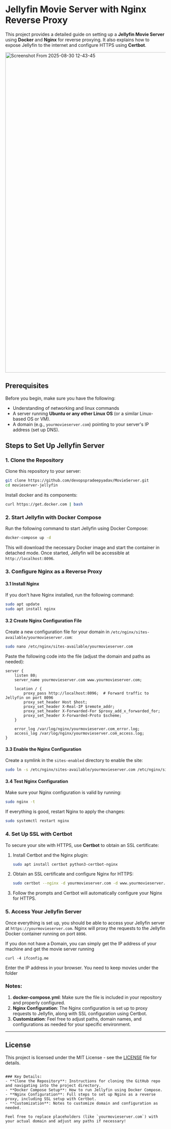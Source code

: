 # Jellyfin Movie Server with Nginx Reverse Proxy

This project provides a detailed guide on setting up a **Jellyfin Movie Server** using **Docker** and **Nginx** for reverse proxying. It also explains how to expose Jellyfin to the internet and configure HTTPS using **Certbot**.


<img width="1919" height="1007" alt="Screenshot From 2025-08-30 12-43-45" src="https://github.com/user-attachments/assets/d0a142db-798f-4064-955e-b7f29f7dfe01" />

## Prerequisites

Before you begin, make sure you have the following:
- Understanding of networking and linux commands
- A server running **Ubuntu or any other Linux OS** (or a similar Linux-based OS or VM).
- A domain (e.g., `yourmovieserver.com`) pointing to your server's IP address (set up DNS).

## Steps to Set Up Jellyfin Server

### 1. **Clone the Repository**

Clone this repository to your server:

```bash
git clone https://github.com/devopspradeepyadav/MovieServer.git
cd movieserver-jellyfin
````

Install docker and its components:
```bash
curl https://get.docker.com | bash
````

### 2. **Start Jellyfin with Docker Compose**

Run the following command to start Jellyfin using Docker Compose:

```bash
docker-compose up -d
```

This will download the necessary Docker image and start the container in detached mode. Once started, Jellyfin will be accessible at `http://localhost:8096`.

### 3. **Configure Nginx as a Reverse Proxy**

#### 3.1 **Install Nginx**

If you don't have Nginx installed, run the following command:

```bash
sudo apt update
sudo apt install nginx
```

#### 3.2 **Create Nginx Configuration File**

Create a new configuration file for your domain in `/etc/nginx/sites-available/yourmovieserver.com`:

```bash
sudo nano /etc/nginx/sites-available/yourmovieserver.com
```

Paste the following code into the file (adjust the domain and paths as needed):

```
server {
    listen 80;
    server_name yourmovieserver.com www.yourmovieserver.com;

    location / {
        proxy_pass http://localhost:8096;  # Forward traffic to Jellyfin on port 8096
        proxy_set_header Host $host;
        proxy_set_header X-Real-IP $remote_addr;
        proxy_set_header X-Forwarded-For $proxy_add_x_forwarded_for;
        proxy_set_header X-Forwarded-Proto $scheme;
    }

    error_log /var/log/nginx/yourmovieserver.com_error.log;
    access_log /var/log/nginx/yourmovieserver.com_access.log;
}

```

#### 3.3 **Enable the Nginx Configuration**

Create a symlink in the `sites-enabled` directory to enable the site:

```bash
sudo ln -s /etc/nginx/sites-available/yourmovieserver.com /etc/nginx/sites-enabled/
```

#### 3.4 **Test Nginx Configuration**

Make sure your Nginx configuration is valid by running:

```bash
sudo nginx -t
```

If everything is good, restart Nginx to apply the changes:

```bash
sudo systemctl restart nginx
```

### 4. **Set Up SSL with Certbot**

To secure your site with HTTPS, use **Certbot** to obtain an SSL certificate:

1. Install Certbot and the Nginx plugin:

   ```bash
   sudo apt install certbot python3-certbot-nginx
   ```

2. Obtain an SSL certificate and configure Nginx for HTTPS:

   ```bash
   sudo certbot --nginx -d yourmovieserver.com -d www.yourmovieserver.com
   ```

3. Follow the prompts and Certbot will automatically configure your Nginx for HTTPS.

### 5. **Access Your Jellyfin Server**

Once everything is set up, you should be able to access your Jellyfin server at `https://yourmovieserver.com`. Nginx will proxy the requests to the Jellyfin Docker container running on port `8096`.

If you don not have a Domain, you can simply get the IP address of your machine and get the movie server running
```
curl -4 ifconfig.me
```
Enter the IP address in your browser.
You need to keep  movies under the folder

### Notes:

1. **docker-compose.yml**: Make sure the file is included in your repository and properly configured.
2. **Nginx Configuration**: The Nginx configuration is set up to proxy requests to Jellyfin, along with SSL configuration using Certbot.
3. **Customization**: Feel free to adjust paths, domain names, and configurations as needed for your specific environment.

---

## License

This project is licensed under the MIT License - see the [LICENSE](LICENSE) file for details.

```

### Key Details:
- **Clone the Repository**: Instructions for cloning the GitHub repo and navigating into the project directory.
- **Docker Compose Setup**: How to run Jellyfin using Docker Compose.
- **Nginx Configuration**: Full steps to set up Nginx as a reverse proxy, including SSL setup with Certbot.
- **Customization**: Notes to customize domain and configuration as needed.

Feel free to replace placeholders (like `yourmovieserver.com`) with your actual domain and adjust any paths if necessary!
```
